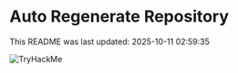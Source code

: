 # Auto Regenerate Repository

This README was last updated: 2025-10-11 02:59:35

 ![TryHackMe](https://tryhackme.com/badge/533634)